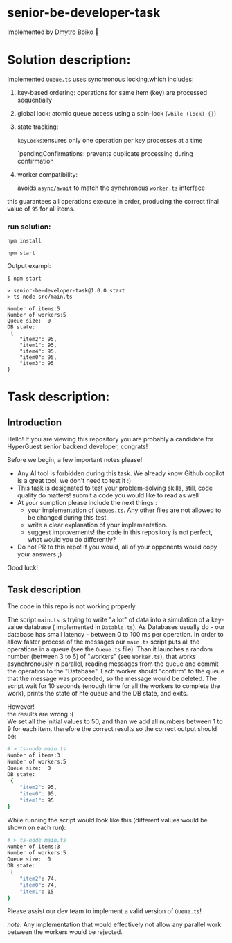 # senior-be-developer-task

Implemented by Dmytro Boiko 🫡

# Solution description:

Implemented `Queue.ts` uses synchronous locking,which includes:

1. key-based ordering: operations for same item (key) are processed sequentially

2. global lock: atomic queue access using a spin-lock (`while (lock) {}`)

3. state tracking:

   `keyLocks`:ensures only one operation per key processes at a time

   `pendingConfirmations: prevents duplicate processing during confirmation

4. worker compatibility:

   avoids `async/await` to match the synchronous `worker.ts` interface

this guarantees all operations execute in order, producing the correct final value of `95` for all items.

### run solution:

```shell
npm install
```


```shell
npm start
```

Output exampl:
```text
$ npm start

> senior-be-developer-task@1.0.0 start
> ts-node src/main.ts

Number of items:5
Number of workers:5
Queue size:  0
DB state:
 {
    "item2": 95,
    "item1": 95,
    "item4": 95,
    "item0": 95,
    "item3": 95
}
```

# Task description:

## Introduction

Hello! If you are viewing this repository you are probably a candidate for HyperGuest senior backend developer,
congrats!

Before we begin, a few important notes please!

* Any AI tool is forbidden during this task. We already know Github copilot is a great tool, we don't need to test it :)
* This task is designated to test your problem-solving skills, still, code quality do matters! submit a code you would
  like to read as well
* At your sumption please include the next things :
    - your implementation of `Queues.ts`. Any other files are not allowed to be changed during this test.
    - write a clear explanation of your implementation.
    - suggest improvements! the code in this repository is not perfect, what would you do differently?
* Do not PR to this repo! if you would, all of your opponents would copy your answers ;)

Good luck!

## Task description

The code in this repo is not working properly.

The script `main.ts` is trying to write "a lot" of data into a simulation of a key-value database ( implemented
in `Datable.ts`). As Databases usually do - our database has small latency - between 0 to 100 ms per operation.
In order to allow faster process of the messages our `main.ts` script puts all the operations in a queue (see
the `Queue.ts` file). Than it launches a random number (between 3 to 6) of "workers" (see `Worker.ts`), that works
asynchronously in parallel, reading messages from the queue and commit the operation to the "Database". Each worker
should "confirm" to the queue that the message was proceeded, so the message would be deleted.
The script wait for 10 seconds (enough time for all the workers to complete the work), prints the state of hte queue and
the DB state, and exits.

However! <br />
the results are wrong :( <br />
We set all the initial values to 50, and than we add all numbers between 1 to 9 for each item. therefore the correct
results so the correct output should be:

```bash
# > ts-node main.ts
Number of items:3
Number of workers:5
Queue size:  0
DB state:
 {
    "item2": 95,
    "item0": 95,
    "item1": 95
}
```

While running the script would look like this (different values would be shown on each run):

```bash
# > ts-node main.ts
Number of items:3
Number of workers:5
Queue size:  0
DB state:
 {
    "item2": 74,
    "item0": 74,
    "item1": 15
}
```

Please assist our dev team to implement a valid version of `Queue.ts`!

*note*: Any implementation that would effectively not allow any parallel work between the workers would be rejected.